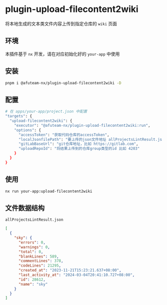 # plugin-upload-filecontent2wiki

将本地生成的文本类文件内容上传到指定仓库的 `wiki` 页面

## 环境
本插件基于 `nx` 开发，请在对应初始化好的 `your-app` 中使用

## 安装

```bash
pnpm i @afuteam-nx/plugin-upload-filecontent2wiki -D
```

## 配置
```bash
# 在 apps/your-app/project.json 中配置
"targets": {
  "upload-filecontent2wiki": {
    "executor": "@afuteam-nx/plugin-upload-filecontent2wiki:run",
    "options": {
      "accessToken": "获取代码仓库的accessToken",
      "localJsonfilePath": "要上传的json文件地址 allProjectsLintResult.json",
      "gitLabBaseUrl": "git仓库地址，比如 https://gitlab.com",
      "uploadRepoId": "将结果上传到的仓库group类型的id 比如 4203"
    }
  }
}

```

## 使用
```bash
nx run your-app:upload-filecontent2wiki
```

## 文件数据结构
`allProjectsLintResult.json`
```json
[
  {
    "sky": {
      "errors": 0,
      "warnings": 0,
      "total": 0,
      "blankLines": 589,
      "commentLines": 378,
      "codeLines": 21295,
      "created_at": "2023-11-21T15:23:21.637+08:00",
      "last_activity_at": "2024-03-04T20:41:10.727+08:00",
      "id": 28612,
      "name": "sky"
    }
  }
]
```
